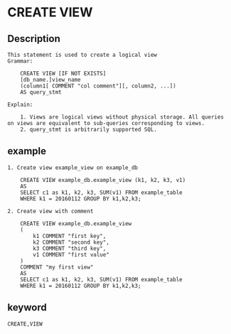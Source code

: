 <!-- 
Licensed to the Apache Software Foundation (ASF) under one
or more contributor license agreements.  See the NOTICE file
distributed with this work for additional information
regarding copyright ownership.  The ASF licenses this file
to you under the Apache License, Version 2.0 (the
"License"); you may not use this file except in compliance
with the License.  You may obtain a copy of the License at

  http://www.apache.org/licenses/LICENSE-2.0

Unless required by applicable law or agreed to in writing,
software distributed under the License is distributed on an
"AS IS" BASIS, WITHOUT WARRANTIES OR CONDITIONS OF ANY
KIND, either express or implied.  See the License for the
specific language governing permissions and limitations
under the License.
-->

# CREATE VIEW
## Description
    This statement is used to create a logical view
    Grammar:
    
        CREATE VIEW [IF NOT EXISTS]
        [db_name.]view_name
        (column1[ COMMENT "col comment"][, column2, ...])
        AS query_stmt

    Explain:

        1. Views are logical views without physical storage. All queries on views are equivalent to sub-queries corresponding to views.
        2. query_stmt is arbitrarily supported SQL.

## example

    1. Create view example_view on example_db

        CREATE VIEW example_db.example_view (k1, k2, k3, v1)
        AS
        SELECT c1 as k1, k2, k3, SUM(v1) FROM example_table
        WHERE k1 = 20160112 GROUP BY k1,k2,k3;
        
    2. Create view with comment
    
        CREATE VIEW example_db.example_view
        (
            k1 COMMENT "first key",
            k2 COMMENT "second key",
            k3 COMMENT "third key",
            v1 COMMENT "first value"
        )
        COMMENT "my first view"
        AS
        SELECT c1 as k1, k2, k3, SUM(v1) FROM example_table
        WHERE k1 = 20160112 GROUP BY k1,k2,k3;

## keyword

    CREATE,VIEW

